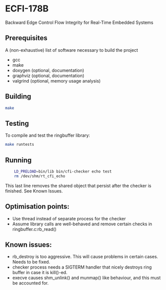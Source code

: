 # ECFI-178B
Backward Edge Control Flow Integrity for Real-Time Embedded Systems

## Prerequisites
A (non-exhaustive) list of software necessary to build the project

- gcc
- make
- doxygen (optional, documentation)
- graphviz (optional, documentation)
- valgrind (optional, memory usage analysis)

## Building
```bash
make
```

## Testing
To compile and test the ringbuffer library:
```bash
make runtests
```

## Running
```bash
    LD_PRELOAD=bin/lib bin/cfi-checker echo test
    rm /dev/shm/rt_cfi_echo
```
This last line removes the shared object that persist after the checker is finished.
See Known Issues.

## Optimisation points:
- Use thread instead of separate process for the checker
- Assume library calls are well-behaved and remove certain checks in ringbuffer.c:rb\_read()

## Known issues:
- rb_destroy is too aggressive. This will cause problems in certain cases. Needs to be fixed.
- checker process needs a SIGTERM handler that nicely destroys ring buffer in case it is kill()-ed.
- execve causes shm_unlink() and munmap() like behaviour, and this must be accounted for.
